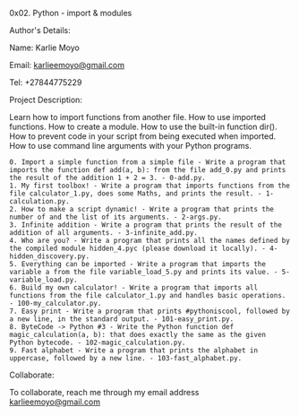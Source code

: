 0x02. Python - import & modules

Author's Details:

Name: Karlie Moyo

Email: karlieemoyo@gmail.com

Tel: +27844775229

Project Description:

Learn how to import functions from another file. How to use imported functions. How to create a module. How to use the built-in function dir(). How to prevent code in your script from being executed when imported. How to use command line arguments with your Python programs.

    0. Import a simple function from a simple file - Write a program that imports the function def add(a, b): from the file add_0.py and prints the result of the addition 1 + 2 = 3. - 0-add.py.
    1. My first toolbox! - Write a program that imports functions from the file calculator_1.py, does some Maths, and prints the result. - 1-calculation.py.
    2. How to make a script dynamic! - Write a program that prints the number of and the list of its arguments. - 2-args.py.
    3. Infinite addition - Write a program that prints the result of the addition of all arguments. - 3-infinite_add.py.
    4. Who are you? - Write a program that prints all the names defined by the compiled module hidden_4.pyc (please download it locally). - 4-hidden_discovery.py.
    5. Everything can be imported - Write a program that imports the variable a from the file variable_load_5.py and prints its value. - 5-variable_load.py.
    6. Build my own calculator! - Write a program that imports all functions from the file calculator_1.py and handles basic operations. - 100-my_calculator.py.
    7. Easy print - Write a program that prints #pythoniscool, followed by a new line, in the standard output. - 101-easy_print.py.
    8. ByteCode -> Python #3 - Write the Python function def magic_calculation(a, b): that does exactly the same as the given Python bytecode. - 102-magic_calculation.py.
    9. Fast alphabet - Write a program that prints the alphabet in uppercase, followed by a new line. - 103-fast_alphabet.py.

Collaborate:

To collaborate, reach me through my email address karlieemoyo@gmail.com
